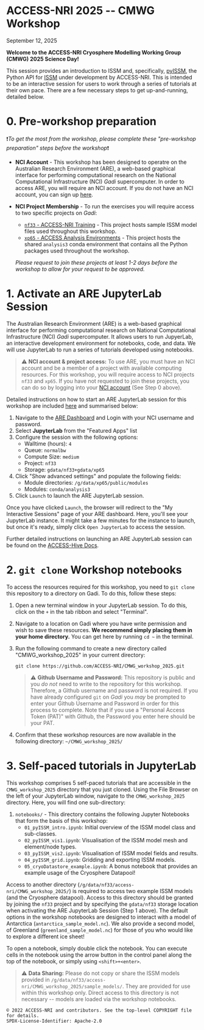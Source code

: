 # ACCESS-NRI 2025 -- CMWG Workshop
September 12, 2025

**Welcome to the ACCESS-NRI Cryosphere Modelling Working Group (CMWG) 2025 Science Day!**

This session provides an introduction to ISSM and, specifically, [pyISSM](https://github.com/ACCESS-NRI/pyISSM), the Python API for [ISSM](https://github.com/ISSMteam/ISSM) under development by ACCESS-NRI. This is intended to be an interactive session for users to work through a series of tutorials at their own pace. There are a few necessary steps to get up-and-running, detailed below.

# 0. Pre-workshop preparation

❗*To get the most from the workshop, please complete these "pre-workshop preparation" steps before the workshop*❗

- **NCI Account** - This workshop has been designed to operatre on the Australian Research Environment (ARE), a web-based graphical interface for performing computational research on the National Computational Infrastructure (NCI) *Gadi* supercomputer. In order to access ARE, you will require an NCI account. If you do not have an NCI account, you can sign up [here](https://my.nci.org.au/mancini/signup/0).

- **NCI Project Membership** - To run the exercises you will require access to two specific projects on *Gadi*:
    - [`nf33` - ACCESS-NRI Training](https://my.nci.org.au/mancini/project/nf33) - This project hosts sample ISSM model files used throughout this workshop.
    - [`xp65` - ACCESS Analysis Environments](https://my.nci.org.au/mancini/project/xp65) - This project hosts the shared `analysis3` conda environment that contains all the Python packages used throughout the workshop.
 
  *Please request to join these projects at least 1-2 days before the workshop to allow for your request to be approved.*

# 1. Activate an ARE JupyterLab Session

The Australian Research Environment (ARE) is a web-based graphical interface for performing computational research on National Computational Infrastructure (NCI) *Gadi* supercomputer. It allows users to run JupyerLab, an interactive development environment for notebooks, code, and data. We will use JupyterLab to run a series of tutorials developed using notebooks.

> ⚠️ **NCI account & project access:** To use ARE, you must have an NCI account and be a member of a project with available computing resources.
>For this workshop, you will require access to NCI projects `nf33` and `xp65`. If you have not requested to join these projects, you can do so by logging into your [NCI account](https://my.nci.org.au/) (See Step 0 above).

Detailed instructions on how to start an ARE JupyterLab session for this workshop are included [here](LINKTOWALKTHROUGH) and summarised below:

1. Navigate to the [ARE Dashboard](https://are.nci.org.au/pun/sys/dashboard) and Login with your NCI username and password.
2. Select **JupyterLab** from the "Featured Apps" list
3. Configure the session with the following options:
    - Walltime (hours): `4`
    - Queue: `normalbw`
    - Compute Size: `medium`
    - Project: `nf33`
    - Storage: `gdata/nf33+gdata/xp65`
4. Click "Show advanced settings" and populate the following fields:
   - Module directories: `/g/data/xp65/public/modules`
   - Modules: `conda/analysis3`
5. Click `Launch` to launch the ARE JupyterLab session.

Once you have clicked `Launch`, the browser will redirect to the "My Interactive Sessions" page of your ARE dashboard. Here, you'll see your JupyterLab instance. It might take a few minutes for the instance to launch, but once it's ready, simply click `Open JupyterLab` to access the session.

Further detailed instructions on launching an ARE JupyterLab session can be found on the [ACCESS-Hive Docs](https://docs.access-hive.org.au/getting_started/are/).

# 2. `git clone` Workshop notebooks

To access the resources required for this workshop, you need to `git clone` this repository to a directory on Gadi. To do this, follow these steps:

1. Open a new terminal window in your JupyterLab session. To do this, click on the `+` in the tab ribbon and select "Terminal".
2. Navigate to a location on Gadi where you have write permission and wish to save these resources. **We recommend simply placing them in your home directory.** You can get here by running `cd ~` in the terminal.
3. Run the following command to create a new directory called "CMWG_workshop_2025" in your current directory:
   
       git clone https://github.com/ACCESS-NRI/CMWG_workshop_2025.git
   
    > ⚠️ **Github Username and Password:** This repository is public and you *do not* need to write to the repository for this workshop. Therefore, a Github username and password is not required. If you have already configured `git` on *Gadi* you *may* be prompted to enter your Github Username and Password in order for this process to complete. Note that if you use a "Personal Access Token (PAT)" with Github, the Password you enter here should be your PAT.

4. Confirm that these workshop resources are now available in the following directory: `~/CMWG_workshop_2025/`

# 3. Self-paced tutorials in JupyterLab

This workshop comprises 5 self-paced tutorials that are accessible in the `CMWG_workshop_2025` directory that you just cloned. Using the File Browser on the left of your JupyterLab window, navigate to the `CMWG_workshop_2025` directory. Here, you will find one sub-directory:

1. `notebooks/` - This directory contains the following Jupyter Notebooks that form the basis of this workshop:
    - `01_pyISSM_intro.ipynb`: Initial overview of the ISSM model class and sub-classes.
    - `02_pyISSM_vis1.ipynb`: Visualisation of the ISSM model mesh and element/node types.
    - `03_pyISSM_vis2.ipynb`: Visualisation of ISSM model fields and results.
    - `04_pyISSM_grid.ipynb`: Gridding and exporting ISSM models.
    - `05_cryoDatastore_example.ipynb`: A bonus notebook that provides an example usage of the Cryosphere Datapool!
  
Access to another directory (`/g/data/nf33/access-nri/CMWG_workshop_2025/`) is required to access two example ISSM models (and the Cryosphere datapool). Access to this directory should be granted by joining the `nf33` project and by specifying the `gdata/nf33` storage location when activating the ARE JupyterLab Session (Step 1 above). The default options in the workshop notebooks are designed to interact with a model of Antarctica (`antarctica_sample_model.nc`). We also provide a second model, of Greenland (`greenland_sample_model.nc`) for those of you who would like to explore a different ice sheet!

To open a notebook, simply double click the notebook. You can execute cells in the notebook using the arrow button in the control panel along the top of the notebook, or simply using `<shift>+<enter>`.

> ⚠️ **Data Sharing:** Please do not copy or share the ISSM models provided in `/g/data/nf33/access-nri/CMWG_workshop_2025/sample_models/`. They are provided for use within this workshop only. Direct access to this directory is not necessary -- models are loaded via the workshop notebooks.

```text
© 2022 ACCESS-NRI and contributors. See the top-level COPYRIGHT file for details. 
SPDX-License-Identifier: Apache-2.0
```
